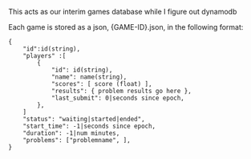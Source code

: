 This acts as our interim games database while I figure out dynamodb

Each game is stored as a json, {GAME-ID}.json, in the following format:



    {
        "id":id(string),
        "players" :[
            {
                "id": id(string),
                "name": name(string),
                "scores": [ score (float) ],
                "results": { problem results go here },
                "last_submit": 0|seconds since epoch,
            },
        ]
        "status": "waiting|started|ended",
        "start_time": -1|seconds since epoch,
        "duration": -1|num minutes,
        "problems": ["problemname", ],
    }